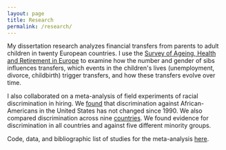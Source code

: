 ```yaml
---
layout: page
title: Research
permalink: /research/
---
```


My dissertation research analyzes financial transfers from parents to adult children in twenty European countries. 
I use the [Survey of Ageing, Health and Retirement in Europe](http://www.share-project.org/) to examine how the number and gender of sibs influences transfers, which events in the children's lives (unemployment, divorce, childbirth) trigger transfers, and how these transfers evolve over time.

I also collaborated on a meta-analysis of field experiments of racial discrimination in hiring. We [found](https://www.pnas.org/content/114/41/10870) that discrimination against African-Americans in the United States has not changed since 1990. We also compared discrimination across nine [countries](https://www.sociologicalscience.com/articles-v6-18-467/). We found evidence for discrimination in all countries and against five different minority groups.

Code, data, and bibliographic list of studies for the meta-analysis [here](https://sites.northwestern.edu/dmap/).
